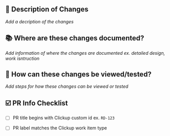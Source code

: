 ## :pencil: Description of Changes
_Add a decription of the changes_


## :books: Where are these changes documented?
_Add information of where the changes are documented ex. detailed design, work isntruction_


## :eyes: How can these changes be viewed/tested?
_Add steps for how these changes can be viewed or tested_


## :ballot_box_with_check: PR Info Checklist
- [ ] PR title begins with Clickup custom id ex. `RD-123`
- [ ] PR label matches the Clickup work item type


<!-- 
JUST FOR REFERNCE WILL NOT SHOW IN PR BUT CAN BE REMOVED
For ClickUp Work Items use this format: Fixes RD-123
https://docs.microsoft.com/en-us/azure/devops/boards/github/link-to-from-github?view=azure-devops

For GitHub Issues use this format link issue numbers: Fixes #123
https://docs.github.com/en/free-pro-team@latest/github/managing-your-work-on-github/linking-a-pull-request-to-an-issue#linking-a-pull-request-to-an-issue-using-a-keyword

For Grand Avenue Documents add a link to the document using the following format: [Document Name](Link to the document)
-->

